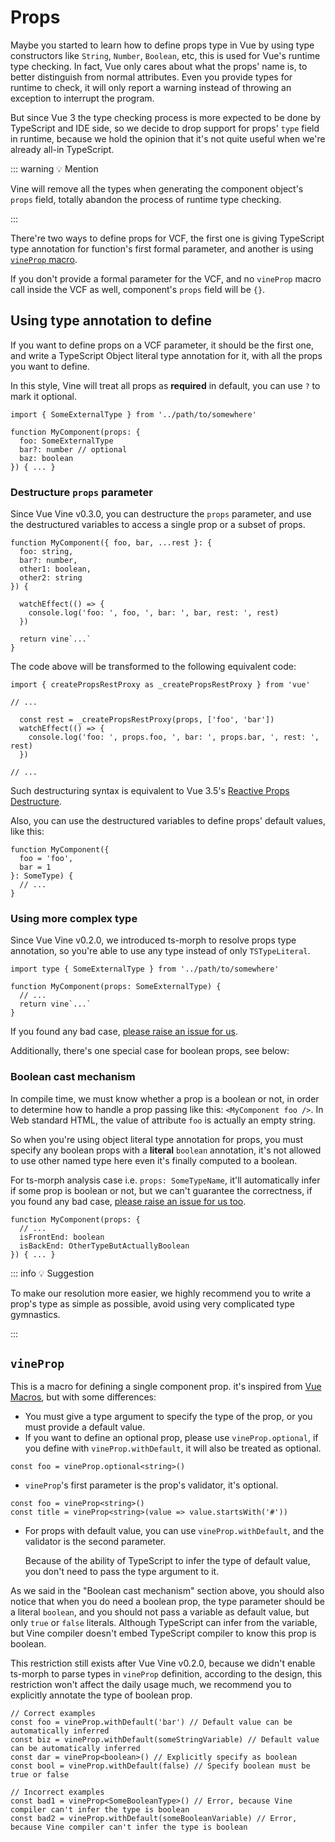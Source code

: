 # Props

Maybe you started to learn how to define props type in Vue by using type constructors like `String`, `Number`, `Boolean`, etc, this is used for Vue's runtime type checking. In fact, Vue only cares about what the props' name is, to better distinguish from normal attributes. Even you provide types for runtime to check, it will only report a warning instead of throwing an exception to interrupt the program.

But since Vue 3 the type checking process is more expected to be done by TypeScript and IDE side, so we decide to drop support for props' `type` field in runtime, because we hold the opinion that it's not quite useful when we're already all-in TypeScript.

::: warning 💡 Mention

Vine will remove all the types when generating the component object's `props` field, totally abandon the process of runtime type checking.

:::

There're two ways to define props for VCF, the first one is giving TypeScript type annotation for function's first formal parameter, and another is using [`vineProp` macro](./macros.md#macros).

If you don't provide a formal parameter for the VCF, and no `vineProp` macro call inside the VCF as well, component's `props` field will be `{}`.

## Using type annotation to define

If you want to define props on a VCF parameter, it should be the first one, and write a TypeScript Object literal type annotation for it, with all the props you want to define.

In this style, Vine will treat all props as **required** in default, you can use `?` to mark it optional.

```vue-vine
import { SomeExternalType } from '../path/to/somewhere'

function MyComponent(props: {
  foo: SomeExternalType
  bar?: number // optional
  baz: boolean
}) { ... }
```

### Destructure `props` parameter <VersionTip version="v0.3.0+" />

Since Vue Vine v0.3.0, you can destructure the `props` parameter, and use the destructured variables to access a single prop or a subset of props.

```vue-vine
function MyComponent({ foo, bar, ...rest }: {
  foo: string,
  bar?: number,
  other1: boolean,
  other2: string
}) {

  watchEffect(() => {
    console.log('foo: ', foo, ', bar: ', bar, rest: ', rest)
  })

  return vine`...`
}
```

The code above will be transformed to the following equivalent code:

```vue-vine
import { createPropsRestProxy as _createPropsRestProxy } from 'vue'

// ...

  const rest = _createPropsRestProxy(props, ['foo', 'bar'])
  watchEffect(() => {
    console.log('foo: ', props.foo, ', bar: ', props.bar, ', rest: ', rest)
  })

// ...
```

Such destructuring syntax is equivalent to Vue 3.5's [Reactive Props Destructure](https://vuejs.org/api/sfc-script-setup.html#reactive-props-destructure).

Also, you can use the destructured variables to define props' default values, like this:

```vue-vine
function MyComponent({
  foo = 'foo',
  bar = 1
}: SomeType) {
  // ...
}
```

### Using more complex type <VersionTip version="v0.2.0+" />

Since Vue Vine v0.2.0, we introduced ts-morph to resolve props type annotation, so you're able to use any type instead of only `TSTypeLiteral`.

```vue-vine
import type { SomeExternalType } from '../path/to/somewhere'

function MyComponent(props: SomeExternalType) {
  // ...
  return vine`...`
}
```

If you found any bad case, [please raise an issue for us](https://github.com/vue-vine/vue-vine/issues/new).

Additionally, there's one special case for boolean props, see below:

### Boolean cast mechanism

In compile time, we must know whether a prop is a boolean or not, in order to determine how to handle a prop passing like this: `<MyComponent foo />`. In Web standard HTML, the value of attribute `foo` is actually an empty string.

So when you're using object literal type annotation for props, you must specify any boolean props with a **literal** `boolean` annotation, it's not allowed to use other named type here even it's finally computed to a boolean.

<VersionTip style="font-size: 14px" version="v0.2.0+" /> For ts-morph analysis case i.e. `props: SomeTypeName`, it'll automatically infer if some prop is boolean or not, but we can't guarantee the correctness, if you found any bad case, [please raise an issue for us too](https://github.com/vue-vine/vue-vine/issues/new).

```vue-vine
function MyComponent(props: {
  // ...
  isFrontEnd: boolean
  isBackEnd: OtherTypeButActuallyBoolean
}) { ... }
```

::: info 💡 Suggestion

To make our resolution more easier, we highly recommend you to write a prop's type as simple as possible, avoid using very complicated type gymnastics.

:::

## `vineProp`

This is a macro for defining a single component prop. it's inspired from [Vue Macros](https://vue-macros.sxzz.moe/macros/define-prop.html), but with some differences:

- You must give a type argument to specify the type of the prop, or you must provide a default value.
- If you want to define an optional prop, please use `vineProp.optional`, if you define with `vineProp.withDefault`, it will also be treated as optional.

```vue-vine
const foo = vineProp.optional<string>()
```

- `vineProp`'s first parameter is the prop's validator, it's optional.

```vue-vine
const foo = vineProp<string>()
const title = vineProp<string>(value => value.startsWith('#'))
```

- For props with default value, you can use `vineProp.withDefault`, and the validator is the second parameter.

  Because of the ability of TypeScript to infer the type of default value, you don't need to pass the type argument to it.

As we said in the "Boolean cast mechanism" section above, you should also notice that when you do need a boolean prop, the type parameter should be a literal `boolean`, and you should not pass a variable as default value, but only `true` or `false` literals. Although TypeScript can infer from the variable, but Vine compiler doesn't embed TypeScript compiler to know this prop is boolean.

This restriction still exists after Vue Vine v0.2.0, because we didn't enable ts-morph to parse types in `vineProp` definition, according to the design, this restriction won't affect the daily usage much, we recommend you to explicitly annotate the type of boolean prop.

```vue-vine
// Correct examples
const foo = vineProp.withDefault('bar') // Default value can be automatically inferred
const biz = vineProp.withDefault(someStringVariable) // Default value can be automatically inferred
const dar = vineProp<boolean>() // Explicitly specify as boolean
const bool = vineProp.withDefault(false) // Specify boolean must be true or false

// Incorrect examples
const bad1 = vineProp<SomeBooleanType>() // Error, because Vine compiler can't infer the type is boolean
const bad2 = vineProp.withDefault(someBooleanVariable) // Error, because Vine compiler can't infer the type is boolean
```
